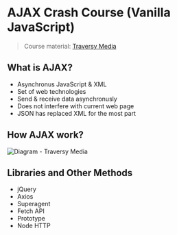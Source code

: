 # AJAX Crash Course (Vanilla JavaScript)

> Course material: [Traversy Media](https://www.youtube.com/watch?v=82hnvUYY6QA)

## What is AJAX?

- Asynchronus JavaScript & XML
- Set of web technologies
- Send & receive data asynchronusly
- Does not interfere with current web page
- JSON has replaced XML for the most part

## How AJAX work?

![Diagram - Traversy Media](https://github.com/user-attachments/assets/4e409950-22ae-4ade-9494-e95757e35b57)


## Libraries and Other Methods

- jQuery
- Axios
- Superagent
- Fetch API
- Prototype
- Node HTTP


